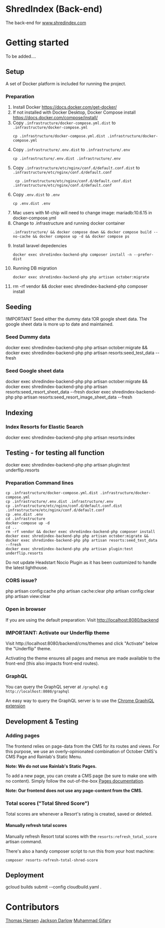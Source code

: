 # ShredIndex (Back-end)
The back-end for www.shredindex.com

# Getting started

To be added....

## Setup

A set of Docker platform is included for running the project.

### Preparation

1. Install Docker https://docs.docker.com/get-docker/
2. If not installed with Docker Desktop, Docker Compose install https://docs.docker.com/compose/install/
3. Copy `.infrastructure/docker-compose.yml.dist` to `.infrastructure/docker-compose.yml`
   ````
   cp .infrastructure/docker-compose.yml.dist .infrastructure/docker-compose.yml
   ````
5. Copy `.infrastructure/.env.dist` to `.infrastructure/.env`
   ````
   cp .infrastructure/.env.dist .infrastructure/.env
   ````
7. Copy `.infrastructure/etc/nginx/conf.d/default.conf.dist` to `.infrastructure/etc/nginx/conf.d/default.conf`
   ````
    cp .infrastructure/etc/nginx/conf.d/default.conf.dist .infrastructure/etc/nginx/conf.d/default.conf
   ````
9. Copy `.env.dist` to `.env`
    ````
    cp .env.dist .env
    ````
11. Mac users with M-chip will need to change image: mariadb:10.6.15 in docker-compose.yml
12. Change to .infrastructure and running docker container
    ````
    .infrastructure/ && docker compose down && docker compose build --no-cache && docker compose up -d && docker compose ps
    ````
15. Install laravel depedencies
    ````
    docker exec shredindex-backend-php composer install -n --prefer-dist
    ````
17. Running DB migration
    ````
    docker exec shredindex-backend-php php artisan october:migrate
    ````
18. rm -rf vendor && docker exec shredindex-backend-php composer install

## Seeding
!IMPORTANT Seed either the dummy data !OR google sheet data. The google sheet data is more up to date and maintained.
### Seed Dummy data
docker exec shredindex-backend-php php artisan october:migrate && docker exec shredindex-backend-php php artisan resorts:seed_test_data --fresh
### Seed Google sheet data
docker exec shredindex-backend-php php artisan october:migrate && docker exec shredindex-backend-php php artisan resorts:seed_resort_sheet_data --fresh
docker exec shredindex-backend-php php artisan resorts:seed_resort_image_sheet_data --fresh

## Indexing
### Index Resorts for Elastic Search
docker exec shredindex-backend-php php artisan resorts:index

## Testing - for testing all function
docker exec shredindex-backend-php php artisan plugin:test underflip.resorts

### Preparation Command lines
````
cp .infrastructure/docker-compose.yml.dist .infrastructure/docker-compose.yml
cp .infrastructure/.env.dist .infrastructure/.env
cp .infrastructure/etc/nginx/conf.d/default.conf.dist .infrastructure/etc/nginx/conf.d/default.conf
cp .env.dist .env
cd .infrastructure
docker-compose up -d
cd ..
rm -rf vendor && docker exec shredindex-backend-php composer install
docker exec shredindex-backend-php php artisan october:migrate && docker exec shredindex-backend-php php artisan resorts:seed_test_data --fresh
docker exec shredindex-backend-php php artisan plugin:test underflip.resorts
````
Do not update Headstart Nocio Plugin as it has been customized to handle the latest lighthouse.


### CORS issue?
php artisan config:cache
php artisan cache:clear
php artisan config:clear
php artisan view:clear

### Open in browser

If you are using the default preparation: Visit [http://localhost:8080/backend](http://localhost:8080/backend)

### IMPORTANT: Activate our Underflip theme

Visit http://localhost:8080/backend/cms/themes and click "Activate" below the "Underflip" theme.

Activating the theme ensures all pages and menus are made available to the front-end (this also impacts front-end routes).

### GraphQL

You can query the GraphQL server at `/graphql` e.g `http://localhost:8080/graphql`

An easy way to query the GraphQL server is to use the [Chrome GraphiQL extension](https://chrome.google.com/webstore/detail/graphiql-extension/jhbedfdjpmemmbghfecnaeeiokonjclb)

## Development & Testing

### Adding pages

The frontend relies on page-data from the CMS for its routes and views. For this purpose, we use an overly-opinionated combination of October CMS's CMS Page and Rainlab's Static Menu.

**Note: We do not use Rainlab's Static Pages.**

To add a new page, you can create a CMS page (be sure to make one with no content). Simply follow the out-of-the-box [Pages documentation](https://docs.octobercms.com/2.x/cms/pages.html).

**Note: Our frontend **does not** use any page-content from the CMS.**

### Total scores ("Total Shred Score")

Total scores are whenever a Resort's rating is created, saved or deleted.

#### Manually refresh total scores

Manually refresh Resort total scores with the `resorts:refresh_total_score` artisan command.

There's also a handy composer script to run this from your host machine:

```
composer resorts-refresh-total-shred-score
```


## Deployment

gcloud builds submit --config cloudbuild.yaml .

# Contributors

[Thomas Hansen](https://github.com/krank3n)
[Jackson Darlow](https://github.com/jakxnz)
[Muhammad Gifary](https://github.com/gifary)
